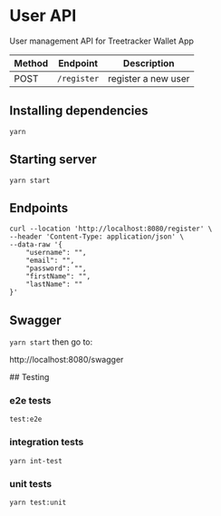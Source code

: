 # User API

User management API for Treetracker Wallet App

| Method | Endpoint    | Description         |
| ------ | ----------- | ------------------- |
| POST   | `/register` | register a new user |

## Installing dependencies

`yarn`

## Starting server

`yarn start`

## Endpoints

```
curl --location 'http://localhost:8080/register' \
--header 'Content-Type: application/json' \
--data-raw '{
    "username": "",
    "email": "",
    "password": "",
    "firstName": "",
    "lastName": ""
}'
```

## Swagger

`yarn start` then go to:

http://localhost:8080/swagger

## Testing

### e2e tests

`test:e2e`

### integration tests

`yarn int-test`

### unit tests

`yarn test:unit`
